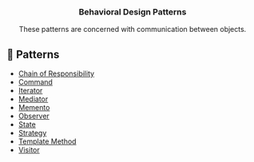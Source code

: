 <p align="center">
  <h3 align="center">Behavioral Design Patterns</h3>

  <p align="center">
    These patterns are concerned with communication between objects.
  </p>
</p>

## 🔗 Patterns

- [Chain of Responsibility](ChainOfResponsibility/)
- [Command](Command/)
- [Iterator](Iterator/)
- [Mediator](Mediator/)
- [Memento](Memento/)
- [Observer](Observer/)
- [State](State/)
- [Strategy](Strategy/)
- [Template Method](TemplateMethod/)
- [Visitor](Visitor/)
